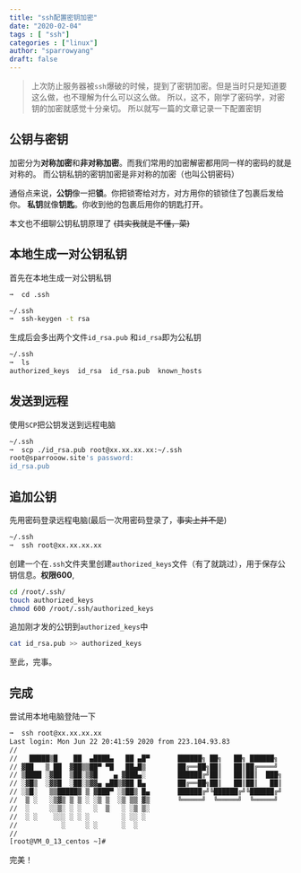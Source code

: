 ```yaml
---
title: "ssh配置密钥加密"
date: "2020-02-04"
tags : [ "ssh"]
categories : ["linux"]
author: "sparrowyang"
draft: false
---
```


>上次防止服务器被`ssh`爆破的时候，提到了密钥加密。但是当时只是知道要这么做，也不理解为什么可以这么做。
>所以，这不，刚学了密码学，对密钥的加密就感觉十分亲切。
>所以就写一篇的文章记录一下配置密钥

## 公钥与密钥

加密分为**对称加密**和**非对称加密**。而我们常用的加密解密都用同一样的密码的就是对称的。
而公钥私钥的密钥加密是非对称的加密（也叫公钥密码）

通俗点来说，**公钥**像一把**锁**。你把锁寄给对方，对方用你的锁锁住了包裹后发给你。
**私钥**就像**钥匙**。你收到他的包裹后用你的钥匙打开。

本文也不细聊公钥私钥原理了 ~~(其实我就是不懂，菜)~~

## 本地生成一对公钥私钥
首先在本地生成一对公钥私钥
```bash
➞  cd .ssh

~/.ssh
➞  ssh-keygen -t rsa
```
生成后会多出两个文件`id_rsa.pub` 和`id_rsa`即为公私钥
```bash
~/.ssh
➞  ls
authorized_keys  id_rsa  id_rsa.pub  known_hosts
```


## 发送到远程
使用`SCP`把公钥发送到远程电脑
```bash
~/.ssh
➞  scp ./id_rsa.pub root@xx.xx.xx.xx:~/.ssh
root@sparrooow.site's password:
id_rsa.pub                                                                           100%  571     6.6KB/s
```

## 追加公钥
先用密码登录远程电脑(最后一次用密码登录了，~~事实上并不是~~)
```bash
~/.ssh
➞  ssh root@xx.xx.xx.xx
```
创建一个在`.ssh`文件夹里创建`authorized_keys`文件（有了就跳过），用于保存公钥信息。**权限600**,
```bash
cd /root/.ssh/
touch authorized_keys
chmod 600 /root/.ssh/authorized_keys
```
追加刚才发的公钥到`authorized_keys`中
```bash
cat id_rsa.pub >> authorized_keys
```
至此，完事。

## 完成
尝试用本地电脑登陆一下
```bash
➞  ssh root@xx.xx.xx.xx 
Last login: Mon Jun 22 20:41:59 2020 from 223.104.93.83
//
//   █████▒█    ██  ▄████▄   ██ ▄█▀       ██████╗ ██╗   ██╗ ██████╗
// ▓██   ▒ ██  ▓██▒▒██▀ ▀█   ██▄█▒        ██╔══██╗██║   ██║██╔════╝
// ▒████ ░▓██  ▒██░▒▓█    ▄ ▓███▄░        ██████╔╝██║   ██║██║  ███╗
// ░▓█▒  ░▓▓█  ░██░▒▓▓▄ ▄██▒▓██ █▄        ██╔══██╗██║   ██║██║   ██║
// ░▒█░   ▒▒█████▓ ▒ ▓███▀ ░▒██▒ █▄       ██████╔╝╚██████╔╝╚██████╔╝
//  ▒ ░   ░▒▓▒ ▒ ▒ ░ ░▒ ▒  ░▒ ▒▒ ▓▒       ╚═════╝  ╚═════╝  ╚═════╝
//  ░     ░░▒░ ░ ░   ░  ▒   ░ ░▒ ▒░
//  ░ ░    ░░░ ░ ░ ░        ░ ░░ ░
//           ░     ░ ░      ░  ░
//
[root@VM_0_13_centos ~]#
```

完美！